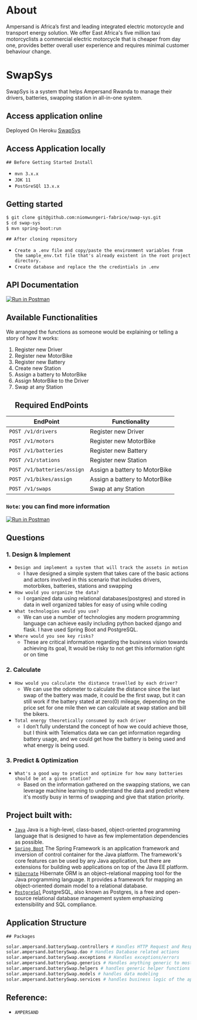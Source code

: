 # About
Ampersand is Africa’s first and leading integrated electric motorcycle and transport energy solution. We offer East Africa's five million taxi motorcyclists a commercial electric motorcycle that is cheaper from day one, provides  better overall user experience and requires minimal customer behaviour change.

# SwapSys
SwapSys is a system that helps Ampersand Rwanda to manage their drivers, batteries, swapping station in all-in-one system.

## Access application online
Deployed On Heroku [SwapSys](https://swap-sys.herokuapp.com/)

## Access Application locally

    ## Before Getting Started Install

- `mvn 3.x.x`
- `JDK 11`
- `PostGreSQl 13.x.x`

## Getting started

```sh
$ git clone git@github.com:niomwungeri-fabrice/swap-sys.git
$ cd swap-sys
$ mvn spring-boot:run
```
    ## After cloning repository

- `Create a .env file and copy/paste the environment variables from the sample_env.txt file that's already existent in the root project directory.`
- `Create database and replace the the credintials in .env`
## API Documentation

[![Run in Postman](https://run.pstmn.io/button.svg)](https://documenter.getpostman.com/view/11352687/UUy1fnHK)

## Available Functionalities
We arranged the functions as someone would be explaining or telling a story of how it works:
1. Register new Driver
2. Register new MotorBike
3. Register new Battery
4. Create new Station
5. Assign a battery to MotorBike
6. Assign MotorBike to the Driver
7. Swap at any Station
    ## Required EndPoints

| EndPoint                     | Functionality             |
| ---------------------------- | ------------------------- |
| `POST /v1/drivers`            | Register new Driver      |
| `POST /v1/motors`             | Register new MotorBike   |
| `POST /v1/batteries`          | Register new Battery |
| `POST /v1/stations`           | Register new Station |
| `POST /v1/batteries/assign`   | Assign a battery to MotorBike |
| `POST /v1/bikes/assign`   | Assign a battery to MotorBike |
| `POST /v1/swaps`   | Swap at any Station |

### `Note`: you can find more information
[![Run in Postman](https://run.pstmn.io/button.svg)](https://documenter.getpostman.com/view/11352687/UUy1fnHK)


## Questions
### 1. Design & Implement
 - `Design and implement a system that will track the assets in motion`
   - I have designed a simple system that takes care of the basic actions and actors involved in this scenario that includes drivers, motorbikes, batteries, stations and swapping
 - `How would you organize the data?`
   - I organized data using relational databases(postgres) and stored in data in well organized tables for easy of using while coding
 - `What technologies would you use?`
   - We can use a number of technologies any modern programming language can achieve easily including python backed django and flask. I have used Spring Boot and PostgreSQL.
 - `Where would you see key risks?`
   - These are critical information regarding the business vision towards achieving its goal, It would be risky to not get this information right or on time
### 2. Calculate
- `How would you calculate the distance travelled by each driver?`
  - We can use the odometer to calculate the distance since the last swap of the battery was made, it could be the first swap, but it can still work if the battery stated at zero(0) mileage, depending on the price set for one mile then we can calculate at swap station and bill the bikers.
- `Total energy theoretically consumed by each driver`
  - I don’t fully understand the concept of how we could achieve those, but I think with Telematics data we can get information regarding battery usage, and we could get how the battery is being used and what energy is being used.

### 3. Predict & Optimization
- `What's a good way to predict and optimize for how many batteries should be at a given station?`
    - Based on the information gathered on the swapping stations, we can leverage machine learning to understand the data and predict where it's mostly busy in terms of swapping and give that station priority.

## Project built with:

- [`Java`](https://www.oracle.com/java/technologies/javase-jdk11-downloads.html) Java is a high-level, class-based, object-oriented programming language that is designed to have as few implementation dependencies as possible.
- [`Spring Boot`](https://spring.io/projects/spring-boot) The Spring Framework is an application framework and inversion of control container for the Java platform. The framework's core features can be used by any Java application, but there are extensions for building web applications on top of the Java EE platform.
- [`Hibernate`](https://hibernate.org/) Hibernate ORM is an object–relational mapping tool for the Java programming language. It provides a framework for mapping an object-oriented domain model to a relational database.
- [`PostgreSql`](https://www.postgresql.org/) PostgreSQL, also known as Postgres, is a free and open-source relational database management system emphasizing extensibility and SQL compliance.

## Application Structure
    ## Packages
```sh
solar.ampersand.batterySwap.controllers # Handles HTTP Request and Response
solar.ampersand.batterySwap.dao # Handles Database related actions
solar.ampersand.batterySwap.exceptions # Handles exceptions/errors
solar.ampersand.batterySwap.generics # Handles anything generic to most packages/class e.g. timestamp
solar.ampersand.batterySwap.helpers # handles generic helper functions
solar.ampersand.batterySwap.models # handles data modeling
solar.ampersand.batterySwap.services # handles business logic of the application
```
## Reference:
- `AMPERSAND`
